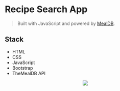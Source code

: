 


# Recipe Search App
> Built with JavaScript and powered by [MealDB](https://www.themealdb.com/api.php).

## Stack

- HTML
- CSS
- JavaScript
- Bootstrap
- TheMealDB API

<p  align="center">
<img  src="https://forthebadge.com/images/badges/made-with-javascript.svg"  />
</p>
